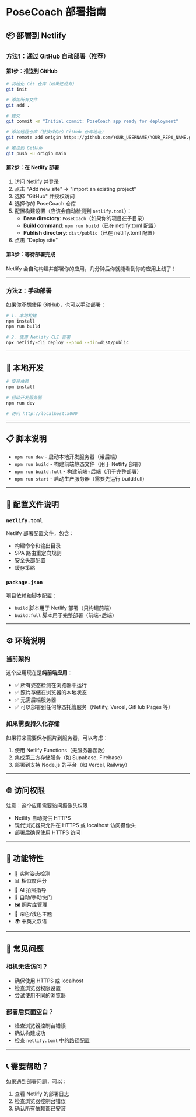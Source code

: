 # PoseCoach 部署指南

## 📦 部署到 Netlify

### 方法1：通过 GitHub 自动部署（推荐）

#### 第1步：推送到 GitHub

```bash
# 初始化 Git 仓库（如果还没有）
git init

# 添加所有文件
git add .

# 提交
git commit -m "Initial commit: PoseCoach app ready for deployment"

# 添加远程仓库（替换成你的 GitHub 仓库地址）
git remote add origin https://github.com/YOUR_USERNAME/YOUR_REPO_NAME.git

# 推送到 GitHub
git push -u origin main
```

#### 第2步：在 Netlify 部署

1. 访问 [Netlify](https://www.netlify.com/) 并登录
2. 点击 "Add new site" → "Import an existing project"
3. 选择 "GitHub" 并授权访问
4. 选择你的 PoseCoach 仓库
5. 配置构建设置（应该会自动检测到 `netlify.toml`）：
   - **Base directory**: `PoseCoach`（如果你的项目在子目录）
   - **Build command**: `npm run build`（已在 netlify.toml 配置）
   - **Publish directory**: `dist/public`（已在 netlify.toml 配置）
6. 点击 "Deploy site"

#### 第3步：等待部署完成

Netlify 会自动构建并部署你的应用，几分钟后你就能看到你的应用上线了！

---

### 方法2：手动部署

如果你不想使用 GitHub，也可以手动部署：

```bash
# 1. 本地构建
npm install
npm run build

# 2. 使用 Netlify CLI 部署
npx netlify-cli deploy --prod --dir=dist/public
```

---

## 🚀 本地开发

```bash
# 安装依赖
npm install

# 启动开发服务器
npm run dev

# 访问 http://localhost:5000
```

---

## 📋 脚本说明

- `npm run dev` - 启动本地开发服务器（带后端）
- `npm run build` - 构建前端静态文件（用于 Netlify 部署）
- `npm run build:full` - 构建前端+后端（用于完整部署）
- `npm run start` - 启动生产服务器（需要先运行 build:full）

---

## 🔧 配置文件说明

### `netlify.toml`
Netlify 部署配置文件，包含：
- 构建命令和输出目录
- SPA 路由重定向规则
- 安全头部配置
- 缓存策略

### `package.json`
项目依赖和脚本配置：
- `build` 脚本用于 Netlify 部署（只构建前端）
- `build:full` 脚本用于完整部署（前端+后端）

---

## ⚙️ 环境说明

### 当前架构
这个应用现在是**纯前端应用**：
- ✅ 所有姿态检测在浏览器中运行
- ✅ 照片存储在浏览器的本地状态
- ✅ 无需后端服务器
- ✅ 可以部署到任何静态托管服务（Netlify, Vercel, GitHub Pages 等）

### 如果需要持久化存储
如果将来需要保存照片到服务器，可以考虑：
1. 使用 Netlify Functions（无服务器函数）
2. 集成第三方存储服务（如 Supabase, Firebase）
3. 部署到支持 Node.js 的平台（如 Vercel, Railway）

---

## 🌐 访问权限

注意：这个应用需要访问摄像头权限
- Netlify 自动提供 HTTPS
- 现代浏览器只允许在 HTTPS 或 localhost 访问摄像头
- 部署后确保使用 HTTPS 访问

---

## 📱 功能特性

- 🎯 实时姿态检测
- 📊 相似度评分
- 🤖 AI 拍照指导
- 📸 自动/手动快门
- 🖼️ 照片库管理
- 🎨 深色/浅色主题
- 🌍 中英文双语

---

## 🐛 常见问题

### 相机无法访问？
- 确保使用 HTTPS 或 localhost
- 检查浏览器权限设置
- 尝试使用不同的浏览器

### 部署后页面空白？
- 检查浏览器控制台错误
- 确认构建成功
- 检查 `netlify.toml` 中的路径配置

---

## 📞 需要帮助？

如果遇到部署问题，可以：
1. 查看 Netlify 的部署日志
2. 检查浏览器控制台错误
3. 确认所有依赖都已安装


